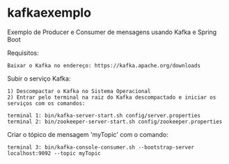 # kafkaexemplo

 Exemplo de Producer e Consumer de mensagens usando Kafka e Spring Boot

Requisitos:
    
    Baixar o Kafka no endereço: https://kafka.apache.org/downloads

Subir o serviço Kafka:
    
    1) Descompactar o Kafka no Sistema Operacional
    2) Entrar pelo terminal na raiz do Kafka descompactado e iniciar os serviços com os comandos:

    terminal 1: bin/kafka-server-start.sh config/server.properties
    terminal 2: bin/zookeeper-server-start.sh config/zookeeper.properties

Criar o tópico de mensagem 'myTopic' com o comando:
        
    terminal 3: bin/kafka-console-consumer.sh --bootstrap-server localhost:9092 --topic myTopic